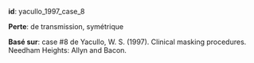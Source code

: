 __id__: yacullo_1997_case_8

__Perte__: de transmission, symétrique

__Basé sur__: case #8 de Yacullo, W. S. (1997). Clinical masking procedures. Needham Heights: Allyn and Bacon.

